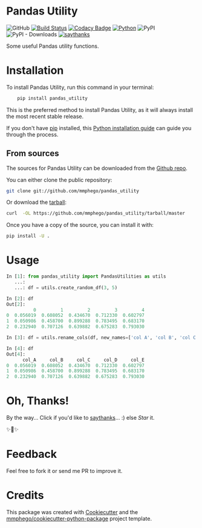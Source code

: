 # Pandas Utility

![GitHub](https://img.shields.io/github/license/mmphego/pandas_utility.svg)
[![Build Status](https://travis-ci.com/mmphego/pandas_utility.svg?token=BFdkPYZWCqwEmQMyYDLi&branch=master)](https://travis-ci.com/mmphego/pandas_utility)
[![Codacy Badge](https://api.codacy.com/project/badge/Grade/43713e0b78f547e8912ff05c9350cffb)](https://app.codacy.com/app/mmphego/pandas_utility?utm_source=github.com&utm_medium=referral&utm_content=mmphego/pandas_utility&utm_campaign=Badge_Grade_Dashboard)
[![Python](https://img.shields.io/badge/Python-3.6%2B-red.svg)](https://www.python.org/downloads/)
![PyPI](https://img.shields.io/pypi/v/pandas_utility.svg?color=green&label=pypi%20release)
![PyPI - Downloads](https://img.shields.io/pypi/dm/pandas_utility.svg?label=PyPi%20Downloads)
[![saythanks](https://img.shields.io/badge/say-thanks-ff69b4.svg)](https://saythanks.io/to/mmphego)

Some useful Pandas utility functions.

# Installation

To install Pandas Utility, run this command in your terminal:

```python
    pip install pandas_utility
```

This is the preferred method to install Pandas Utility,
as it will always install the most recent stable release.

If you don't have [pip](https://pip.pypa.io) installed,
this [Python installation guide](http://docs.python-guide.org/en/latest/starting/installation/) can guide you through the process.

## From sources

The sources for Pandas Utility can be downloaded from the [Github repo](https://github.com/mmphego/pandas_utility).

You can either clone the public repository:

```bash
git clone git://github.com/mmphego/pandas_utility
```

Or download the [tarball](https://github.com/mmphego/pandas_utility/tarball/master):

```bash
curl  -OL https://github.com/mmphego/pandas_utility/tarball/master
```

Once you have a copy of the source, you can install it with:

```bash
pip install -U .
```

# Usage

```python
In [1]: from pandas_utility import PandasUtilities as utils
   ...:
   ...: df = utils.create_random_df(3, 5)

In [2]: df
Out[2]:
          0         1         2         3         4
0  0.056019  0.608052  0.434670  0.712330  0.602797
1  0.050986  0.458700  0.899288  0.783495  0.683170
2  0.232940  0.707126  0.639882  0.675283  0.793030

In [3]: df = utils.rename_cols(df, new_names=['col A', 'col B', 'col C', 'col D', 'col E'])

In [4]: df
Out[4]:
      col_A     col_B     col_C     col_D     col_E
0  0.056019  0.608052  0.434670  0.712330  0.602797
1  0.050986  0.458700  0.899288  0.783495  0.683170
2  0.232940  0.707126  0.639882  0.675283  0.793030

```

# Oh, Thanks!

By the way...
Click if you'd like to [saythanks](https://saythanks.io/to/>mmphego)... :) else *Star* it.

✨🍰✨

# Feedback

Feel free to fork it or send me PR to improve it.

# Credits

This package was created with [Cookiecutter](https://github.com/audreyr/cookiecutter) and the [mmphego/cookiecutter-python-package](https://github.com/mmphego/cookiecutter-python-package) project template.
